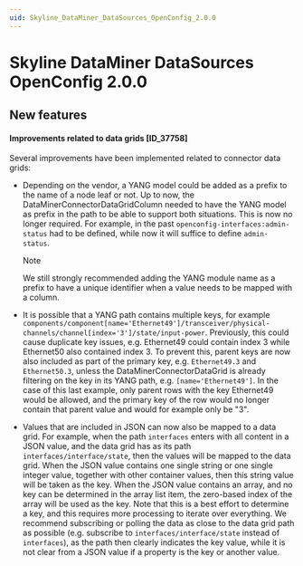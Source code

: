 ```yaml
---
uid: Skyline_DataMiner_DataSources_OpenConfig_2.0.0
---
```


# Skyline DataMiner DataSources OpenConfig 2.0.0

## New features

#### Improvements related to data grids [ID_37758]

Several improvements have been implemented related to connector data grids:

- Depending on the vendor, a YANG model could be added as a prefix to the name of a node leaf or not. Up to now, the DataMinerConnectorDataGridColumn needed to have the YANG model as prefix in the path to be able to support both situations. This is now no longer required. For example, in the past `openconfig-interfaces:admin-status` had to be defined, while now it will suffice to define `admin-status`.

  > [!NOTE]
  > We still strongly recommended adding the YANG module name as a prefix to have a unique identifier when a value needs to be mapped with a column.

- It is possible that a YANG path contains multiple keys, for example `components/component[name='Ethernet49']/transceiver/physical-channels/channel[index='3']/state/input-power`. Previously, this could cause duplicate key issues, e.g. Ethernet49 could contain index 3 while Ethernet50 also contained index 3. To prevent this, parent keys are now also included as part of the primary key, e.g. `Ethernet49.3` and `Ethernet50.3`, unless the DataMinerConnectorDataGrid is already filtering on the key in its YANG path, e.g. `[name='Ethernet49']`. In the case of this last example, only parent rows with the key Ethernet49 would be allowed, and the primary key of the row would no longer contain that parent value and would for example only be "3".

- Values that are included in JSON can now also be mapped to a data grid. For example, when the path `interfaces` enters with all content in a JSON value, and the data grid has as its path `interfaces/interface/state`, then the values will be mapped to the data grid. When the JSON value contains one single string or one single integer value, together with other container values, then this string value will be taken as the key. When the JSON value contains an array, and no key can be determined in the array list item, the zero-based index of the array will be used as the key. Note that this is a best effort to determine a key, and this requires more processing to iterate over everything. We recommend subscribing or polling the data as close to the data grid path as possible (e.g. subscribe to `interfaces/interface/state` instead of `interfaces`), as the path then clearly indicates the key value, while it is not clear from a JSON value if a property is the key or another value.
